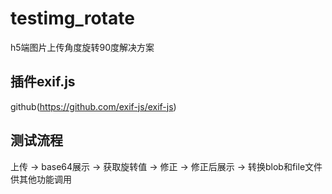 # testimg_rotate
h5端图片上传角度旋转90度解决方案

## 插件exif.js
github(https://github.com/exif-js/exif-js)

## 测试流程
上传 -> base64展示 -> 获取旋转值 -> 修正 -> 修正后展示 -> 转换blob和file文件供其他功能调用
